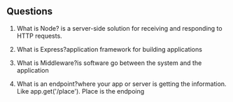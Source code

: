 ## Questions
1. What is Node?  is a server-side solution for receiving and responding to HTTP requests.


2. What is Express?application framework for building applications

3. What is Middleware?is software go between the system and the application

4. What is an endpoint?where your app or server is getting the information.  Like app.get('/place'). Place is the endpoing